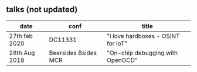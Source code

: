 ## talks (not updated)

|date|conf|title|
|----|----|-----|
|27th feb 2020|DC11331|"I love hardboxes - OSINT for IoT"|
|28th Aug 2018|Beersides Bsides MCR|"On-chip debugging with OpenOCD"|
